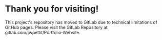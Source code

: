 # Thank you for visiting!

This project's repository has moved to GitLab due to technical limitations of GitHub pages. Please visit the GitLab Repository at gitlab.com/jwpettit/Portfolio-Website.
